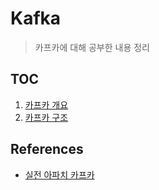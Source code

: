 # Kafka

> 카프카에 대해 공부한 내용 정리



## TOC

1. [카프카 개요](0_overview.md)
2. [카프카 구조](1_architecture.md)



## References

- [실전 아파치 카프카](https://play.google.com/store/books/details/사사키_도루_실전_아파치_카프카?id=X2vXDwAAQBAJ)

